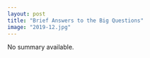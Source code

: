 ```yaml
---
layout: post
title: "Brief Answers to the Big Questions"
image: "2019-12.jpg"
---
```


No summary available.